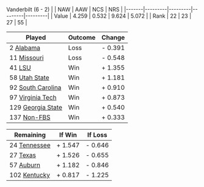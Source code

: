 Vanderbilt (6 - 2)
|       |   NAW   |   AAW   |   NCS   |   NRS   |
|-------|---------|---------|---------|---------|
| Value |   4.259 |   0.532 |   9.624 |   5.072 |
| Rank  |      22 |      23 |      27 |      55 |

| Played                    | Outcome    |  Change  |
|---------------------------|------------|----------|
|   2 [Alabama               ](Alabama.md)| Loss       | -  0.391 |
|  11 [Missouri              ](Missouri.md)| Loss       | -  0.548 |
|  41 [LSU                   ](LSU.md)| Win        | +  1.355 |
|  58 [Utah State            ](UtahState.md)| Win        | +  1.181 |
|  92 [South Carolina        ](SouthCarolina.md)| Win        | +  0.910 |
|  97 [Virginia Tech         ](VirginiaTech.md)| Win        | +  0.873 |
| 129 [Georgia State         ](GeorgiaState.md)| Win        | +  0.540 |
| 137 [Non-FBS               ](NonFBS.md)| Win        | +  0.333 |

| Remaining                 |  If Win  |  If Loss |
|---------------------------|----------|----------|
|  24 [Tennessee             ](Tennessee.md)| +  1.547 | -  0.646 |
|  27 [Texas                 ](Texas.md)| +  1.526 | -  0.655 |
|  57 [Auburn                ](Auburn.md)| +  1.182 | -  0.846 |
| 102 [Kentucky              ](Kentucky.md)| +  0.817 | -  1.225 |


